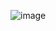 ![image](https://user-images.githubusercontent.com/4064/177374394-a5e8d1d9-c35f-4ee8-aba8-0a3de1ef15d3.png)
